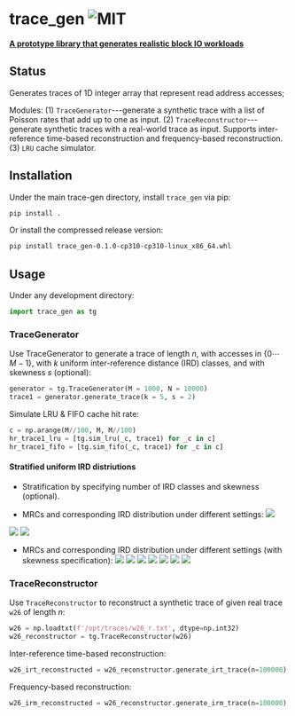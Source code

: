 # trace_gen ![MIT](https://img.shields.io/badge/license-MIT-blue.svg) 
**[A prototype library that generates realistic block IO workloads](https://https://github.com/Effygal/zns-obj)**
## Status

Generates traces of 1D integer array that represent read address accesses;

Modules:
    (1) `TraceGenerator`---generate a synthetic trace with a list of Poisson rates that add up to one as input.
    (2) `TraceReconstructor`---generate synthetic traces with a real-world trace as input. Supports inter-reference time-based reconstruction and frequency-based reconstruction.
    (3) `LRU` cache simulator. 
## Installation
Under the main trace-gen directory, install `trace_gen` via pip:
```bash
pip install .
```
Or install the compressed release version:
```bash
pip install trace_gen-0.1.0-cp310-cp310-linux_x86_64.whl
```
## Usage

Under any development directory:

```Python
import trace_gen as tg
```

### TraceGenerator
Use TraceGenerator to generate a trace of length $n$, with accesses in $\{0 \cdots M-1\}$, with $k$ uniform inter-reference distance (IRD) classes, and with skewness $s$ (optional):
```Python
generator = tg.TraceGenerator(M = 1000, N = 10000)
trace1 = generator.generate_trace(k = 5, s = 2)
```
Simulate LRU & FIFO cache hit rate:
```Python
c = np.arange(M//100, M, M//100)
hr_trace1_lru = [tg.sim_lru(_c, trace1) for _c in c]
hr_trace1_fifo = [tg.sim_fifo(_c, trace1) for _c in c]
```

#### Stratified uniform IRD distriutions
- Stratification by specifying number of IRD classes and skewness (optional).

- MRCs and corresponding IRD distribution under different settings:
![](figures/class10.png)
<!-- ![](figures/class10_2.png) -->
![](figures/class5.png)
![](figures/class4.png)

- MRCs and corresponding IRD distribution under different settings (with skewness specification):
![](figures/class10skew2.png)
![](figures/class5skew3.png)
![](figures/class5skew2.png)
![](figures/class5skew1.png)
![](figures/class4skew3.png)
![](figures/class4skew2.png)
![](figures/class4skew1.png)


### TraceReconstructor
Use `TraceReconstructor` to reconstruct a synthetic trace of given real trace `w26` of length $n$:
```Python
w26 = np.loadtxt(f'/opt/traces/w26_r.txt', dtype=np.int32)
w26_reconstructor = tg.TraceReconstructor(w26)
```
Inter-reference time-based reconstruction:
```Python
w26_irt_reconstructed = w26_reconstructor.generate_irt_trace(n=100000)
```
Frequency-based reconstruction:
```Python
w26_irm_reconstructed = w26_reconstructor.generate_irm_trace(n=100000)
```
<!-- ### HASH-based sampling
SHARDS item sampling:
- $hash(a)$ mod $P < T$, where $P$ is the modulus (e.g. 100) and $T$ is the threshhold;
- Has a samping rate of $R = T/P$, each sample represents $1/R$ addresses;
- Subset-inclusion;
- each computed stack distance must be scaled by $1/R$;
- SHARDS shows empirical evidencethat $R = 0.001$ (sampled set size $R\cdot M$; sample trace size $R \cdot N$) yields very accurate MRCs;
- Evaluation: use open-source C-implementation of PARDA which takes a trace as input, computes SD offline, yields an MRC; 
- Implementation: 2 data structures:
    - a hash table maps a addr to its most recent refer timestamp;
    - a splay tree to compute num of distinct addrs since this time stamp.
- Minor modify PARDA code:
    - hash each referenced addr, process only when $hash(a) \ mod \ P < T$ is met; $P$ is set to a power of 2 and "mod $P$" is implemented with inexpensive "$\& (P-1)$";
    - For a given sampling rate $R$, set threshhold $T = round(R \cdot P)$;
    - use the public domain C implementation of MurmurHash to achieve hashing;
    - each computed SD is simply divided by $R$ to align with scaled distance $SD/R = (SD \cdot P) / T$.

- PARDA binary trace format: a sequence of 64-bit references, with no additional metadata; need to convert I/O traces to the PARDA format, assume fixed cache block size,  ignore distinction between reads and writes;
- either fixed-sample size ($M$) is suitable for online use in memory-constrained systems such as device deivers in embedded systems; uses automatic rate adaptation to eliminate the need to specify $R$. Starts with $R_0 = 0.1$, and lower progressively as more uunique addrs are encountered;
- or fixed-rate sampling: fix $R$. -->




